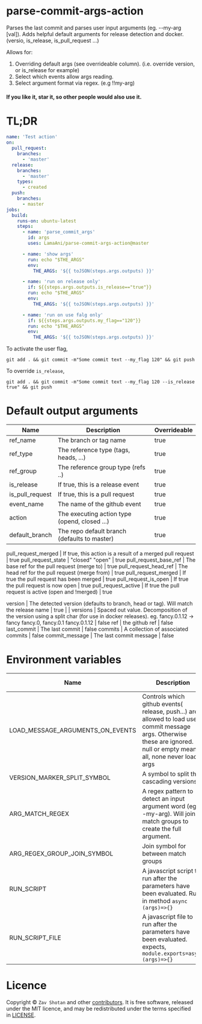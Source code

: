 # parse-commit-args-action

Parses the last commit and parses user input arguments (eg. --my-arg [val]). Adds helpful default arguments for
release detection and docker. (versio, is_release, is_pull_request ...)

Allows for:
1. Overriding default args (see overrideable column). (i.e. override version, or is_release for example)
1. Select which events allow args reading.
1. Select argument format via regex. (e.g !!my-arg)

#### If you like it, star it, so other people would also use it.

# TL;DR

```yaml
name: 'Test action'
on:
  pull_request:
    branches:
      - 'master'
  release:
    branches:
      - 'master'
    types:
      - created
  push:
    branches:
      - master
jobs:
  build:
    runs-on: ubuntu-latest
    steps:
      - name: 'parse_commit_args'
        id: args
        uses: LamaAni/parse-commit-args-action@master

      - name: 'show args'
        run: echo "$THE_ARGS"
        env:
          THE_ARGS: '${{ toJSON(steps.args.outputs) }}'

      - name: 'run on release only'
        if: ${{steps.args.outputs.is_release=="true"}}
        run: echo "$THE_ARGS"
        env:
          THE_ARGS: '${{ toJSON(steps.args.outputs) }}'

      - name: 'run on use falg only'
        if: ${{steps.args.outputs.my_flag=="120"}}
        run: echo "$THE_ARGS"
        env:
          THE_ARGS: '${{ toJSON(steps.args.outputs) }}'

```

To activate the user flag,

```shell
git add . && git commit -m"Some commit text --my_flag 120" && git push
```

To override `is_release`,

```shell
git add . && git commit -m"Some commit text --my_flag 120 --is_release true" && git push
```

# Default output arguments

Name | Description | Overrideable
---|---|---
ref_name | The branch or tag name | true
ref_type | The reference type (tags, heads, ...) | true
ref_group | The reference group type (refs ..) | true
is_release | If true, this is a release event | true
is_pull_request | If true, this is a pull request | true
event_name | The name of the github event | true
action | The executing action type (opend, closed ...) | true
default_branch | The repo default branch (defaults to master) | true

pull_request_merged | If true, this action is a result of a merged pull request | true
pull_request_state | "closed" "open" | true
pull_request_base_ref | The base ref for the pull request (merge to) | true
pull_request_head_ref | The head ref for the pull request (merge from) | true
pull_request_merged | If true the pull request has been merged | true
pull_request_is_open | If true the pull request is now open | true
pull_request_active | If true the pull request is active (open and !merged) | true

version | The detected version (defaults to branch, head or tag). Will match the release name | true
 | |
versions | Spaced out value. Decomposition of the version using a split char (for use in docker releases). eg. fancy.0.1.12 -> fancy fancy.0, fancy.0.1 fancy.0.1.12 | false
ref | the github ref | false
last_commit | The last commit | false
commits | A collection of associated commits | false
commit_message | The last commit message | false


# Environment variables

Name | Description | Default value
---|---|---
LOAD_MESSAGE_ARGUMENTS_ON_EVENTS | Controls which github events( release, push...) are allowed to load user commit message args. Otherwise these are ignored. null or empty means all, none never load args | ''
VERSION_MARKER_SPLIT_SYMBOL| A symbol to split the cascading versions | .
ARG_MATCH_REGEX | A regex pattern to detect an input argument word (eg. --my-arg). Will join all match groups to create the full argument. |  /[-]{2}([a-zA-Z0-9][\w-]+)/g
ARG_REGEX_GROUP_JOIN_SYMBOL | Join symbol for between match groups | _
RUN_SCRIPT | A javascript script to run after the parameters have been evaluated. Run in method `async (args)=>{}` | empty
RUN_SCRIPT_FILE | A javascript file to run after the parameters have been evaluated. expects, `module.exports=async (args)=>{}` | empty

# Licence

Copyright ©
`Zav Shotan` and other [contributors](../../graphs/contributors).
It is free software, released under the MIT licence, and may be redistributed under the terms specified in [LICENSE](LICENSE).
